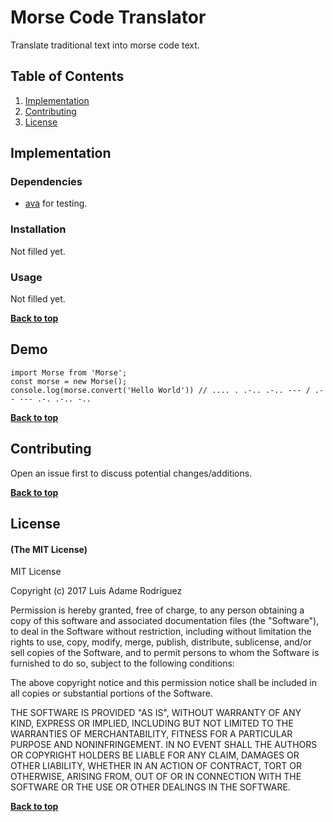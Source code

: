 # Morse Code Translator

Translate traditional text into morse code text.

## Table of Contents

1. [Implementation](#implementation)
1. [Contributing](#contributing)
1. [License](#license)


## Implementation

### Dependencies
- [ava](https://github.com/avajs/ava) for testing. 

### Installation
Not filled yet.

### Usage
Not filled yet.

**[Back to top](#table-of-contents)**

## Demo
```
import Morse from 'Morse';
const morse = new Morse();
console.log(morse.convert('Hello World')) // .... . .-.. .-.. --- / .-- --- .-. .-.. -..
```

**[Back to top](#table-of-contents)**

## Contributing

Open an issue first to discuss potential changes/additions.

**[Back to top](#table-of-contents)**

## License

#### (The MIT License)

MIT License

Copyright (c) 2017 Luis Adame Rodríguez

Permission is hereby granted, free of charge, to any person obtaining a copy
of this software and associated documentation files (the "Software"), to deal
in the Software without restriction, including without limitation the rights
to use, copy, modify, merge, publish, distribute, sublicense, and/or sell
copies of the Software, and to permit persons to whom the Software is
furnished to do so, subject to the following conditions:

The above copyright notice and this permission notice shall be included in all
copies or substantial portions of the Software.

THE SOFTWARE IS PROVIDED "AS IS", WITHOUT WARRANTY OF ANY KIND, EXPRESS OR
IMPLIED, INCLUDING BUT NOT LIMITED TO THE WARRANTIES OF MERCHANTABILITY,
FITNESS FOR A PARTICULAR PURPOSE AND NONINFRINGEMENT. IN NO EVENT SHALL THE
AUTHORS OR COPYRIGHT HOLDERS BE LIABLE FOR ANY CLAIM, DAMAGES OR OTHER
LIABILITY, WHETHER IN AN ACTION OF CONTRACT, TORT OR OTHERWISE, ARISING FROM,
OUT OF OR IN CONNECTION WITH THE SOFTWARE OR THE USE OR OTHER DEALINGS IN THE
SOFTWARE.

**[Back to top](#table-of-contents)**
